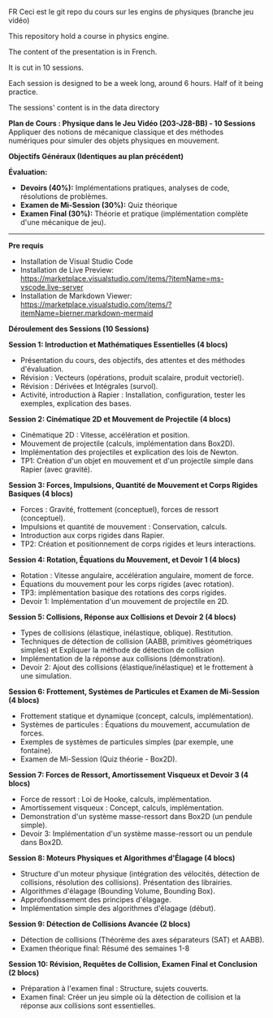 FR
Ceci est le git repo du cours sur les engins de physiques (branche jeu vidéo)

This repository hold a course in physics engine.

The content of the presentation is in French.

It is cut in 10 sessions.

Each session is designed to be a week long, around 6 hours. Half of it being practice.

The sessions' content is in the data directory

**Plan de Cours : Physique dans le Jeu Vidéo (203-J28-BB) - 10 Sessions**
Appliquer des notions de mécanique classique et des méthodes numériques pour simuler des objets physiques en mouvement.

**Objectifs Généraux (Identiques au plan précédent)**

**Évaluation:**

- **Devoirs (40%):** Implémentations pratiques, analyses de code, résolutions de problèmes.
- **Examen de Mi-Session (30%):** Quiz théorique
- **Examen Final (30%):** Théorie et pratique (implémentation complète d'une mécanique de jeu).

---

**Pre requis**

- Installation de Visual Studio Code
- Installation de Live Preview: https://marketplace.visualstudio.com/items/?itemName=ms-vscode.live-server
- Installation de Markdown Viewer: https://marketplace.visualstudio.com/items/?itemName=bierner.markdown-mermaid

**Déroulement des Sessions (10 Sessions)**

**Session 1: Introduction et Mathématiques Essentielles (4 blocs)**

- Présentation du cours, des objectifs, des attentes et des méthodes d'évaluation.
- Révision : Vecteurs (opérations, produit scalaire, produit vectoriel).
- Révision : Dérivées et Intégrales (survol).
- Activité, introduction à Rapier : Installation, configuration, tester les exemples, explication des bases.

**Session 2: Cinématique 2D et Mouvement de Projectile (4 blocs)**

- Cinématique 2D : Vitesse, accélération  et position.
- Mouvement de projectile (calculs, implémentation dans Box2D).
- Implémentation des projectiles et explication des lois de Newton.
- TP1: Création d'un objet en mouvement et d'un projectile simple dans Rapier (avec gravité).

**Session 3: Forces, Impulsions, Quantité de Mouvement et Corps Rigides Basiques (4 blocs)**

- Forces : Gravité, frottement (conceptuel), forces de ressort (conceptuel).
- Impulsions et quantité de mouvement : Conservation, calculs.
- Introduction aux corps rigides dans Rapier.
- TP2: Création et positionnement de corps rigides et leurs interactions.

**Session 4: Rotation, Équations du Mouvement, et Devoir 1 (4 blocs)**

- Rotation : Vitesse angulaire, accélération angulaire, moment de force.
- Équations du mouvement pour les corps rigides (avec rotation).
- TP3: implémentation basique des rotations des corps rigides.
- Devoir 1: Implémentation d'un mouvement de projectile en 2D.

**Session 5: Collisions, Réponse aux Collisions et Devoir 2 (4 blocs)**

- Types de collisions (élastique, inélastique, oblique). Restitution.
- Techniques de détection de collision (AABB, primitives géométriques simples) et Expliquer la méthode de détection de collision
- Implémentation de la réponse aux collisions (démonstration).
- Devoir 2: Ajout des collisions (élastique/inélastique) et le frottement à une simulation.

**Session 6: Frottement, Systèmes de Particules et Examen de Mi-Session (4 blocs)**

- Frottement statique et dynamique (concept, calculs, implémentation).
- Systèmes de particules : Équations du mouvement, accumulation de forces.
- Exemples de systèmes de particules simples (par exemple, une fontaine).
- Examen de Mi-Session (Quiz théorie - Box2D).

**Session 7: Forces de Ressort, Amortissement Visqueux et Devoir 3 (4 blocs)**

- Force de ressort : Loi de Hooke, calculs, implémentation.
- Amortissement visqueux : Concept, calculs, implémentation.
- Demonstration d'un système masse-ressort dans Box2D (un pendule simple).
- Devoir 3: Implémentation d'un système masse-ressort ou un pendule dans Box2D.

**Session 8: Moteurs Physiques et Algorithmes d'Élagage (4 blocs)**

- Structure d'un moteur physique (intégration des vélocités, détection de collisions, résolution des collisions). Présentation des librairies.
- Algorithmes d'élagage (Bounding Volume, Bounding Box).
- Approfondissement des principes d'élagage.
- Implémentation simple des algorithmes d'élagage (début).

**Session 9: Détection de Collisions Avancée (2 blocs)**

- Détection de collisions (Théorème des axes séparateurs (SAT) et AABB).
- Examen théorique final: Résumé des semaines 1-8

**Session 10: Révision, Requêtes de Collision, Examen Final et Conclusion (2 blocs)**

- Préparation à l'examen final : Structure, sujets couverts.
- Examen final: Créer un jeu simple où la détection de collision et la réponse aux collisions sont essentielles.
